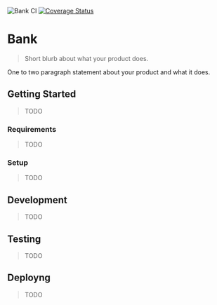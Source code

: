 ![Bank CI](https://github.com/lucaslvs/bank/workflows/Bank%20CI/badge.svg) [![Coverage Status](https://coveralls.io/repos/github/lucaslvs/bank/badge.svg?branch=main)](https://coveralls.io/github/lucaslvs/bank?branch=main)

# Bank

> Short blurb about what your product does.

One to two paragraph statement about your product and what it does.

## Getting Started

> TODO

### Requirements

> TODO

### Setup

> TODO

## Development

> TODO

## Testing

> TODO

## Deployng

> TODO
